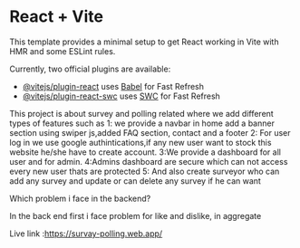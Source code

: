 # React + Vite

This template provides a minimal setup to get React working in Vite with HMR and some ESLint rules.

Currently, two official plugins are available:

- [@vitejs/plugin-react](https://github.com/vitejs/vite-plugin-react/blob/main/packages/plugin-react/README.md) uses [Babel](https://babeljs.io/) for Fast Refresh
- [@vitejs/plugin-react-swc](https://github.com/vitejs/vite-plugin-react-swc) uses [SWC](https://swc.rs/) for Fast Refresh






This project is about survey and polling related where we add different types of features such as 
1: we provide a navbar in home add a banner section using swiper js,added FAQ section, contact and a footer 
2: For user log in we use google authintications,if any new user want to stock this website  he/she have to create account. 
3:We provide a dashboard for all user and for admin. 
4:Admins dashboard are secure which can not access every new user thats are protected 
5: And also create surveyor who can add any survey and update or can delete any survey if he can want 




Which problem i face in the backend? 


In the back end first i face problem for like and dislike, in aggregate


Live link :https://survay-polling.web.app/